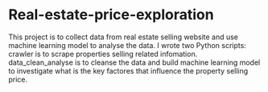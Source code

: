 # Real-estate-price-exploration

This project is to collect data from real estate selling website and use machine learning model to analyse the data. 
I wrote two Python scripts: crawler is to scrape properties selling related infomation. data_clean_analyse is to cleanse the data and build machine learning model to investigate what is the key factores that influence the property selling price.
